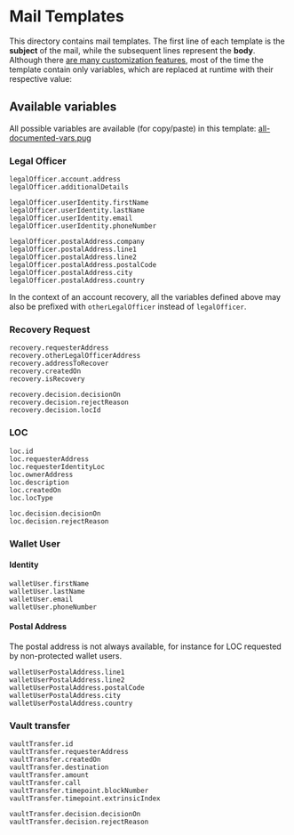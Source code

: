 # Mail Templates
This directory contains mail templates. The first line of each template is the **subject** of the mail, while the
subsequent lines represent the **body**.
Although there [are many customization features](https://pugjs.org/), most of the time the template
contain only variables, which are replaced at runtime with their respective value:

## Available variables

All possible variables are available (for copy/paste) in this template: [all-documented-vars.pug](all-documented-vars.pug)

### Legal Officer
    legalOfficer.account.address
    legalOfficer.additionalDetails

    legalOfficer.userIdentity.firstName
    legalOfficer.userIdentity.lastName
    legalOfficer.userIdentity.email
    legalOfficer.userIdentity.phoneNumber

    legalOfficer.postalAddress.company
    legalOfficer.postalAddress.line1
    legalOfficer.postalAddress.line2
    legalOfficer.postalAddress.postalCode
    legalOfficer.postalAddress.city
    legalOfficer.postalAddress.country

In the context of an account recovery, all the variables defined above may also be prefixed with
`otherLegalOfficer` instead of `legalOfficer`. 

### Recovery Request
    recovery.requesterAddress
    recovery.otherLegalOfficerAddress
    recovery.addressToRecover
    recovery.createdOn
    recovery.isRecovery

    recovery.decision.decisionOn
    recovery.decision.rejectReason
    recovery.decision.locId

### LOC
    loc.id
    loc.requesterAddress
    loc.requesterIdentityLoc
    loc.ownerAddress
    loc.description
    loc.createdOn
    loc.locType

    loc.decision.decisionOn
    loc.decision.rejectReason

### Wallet User
#### Identity
    walletUser.firstName
    walletUser.lastName
    walletUser.email
    walletUser.phoneNumber

#### Postal Address
The postal address is not always available, for instance for LOC requested by non-protected wallet users.

    walletUserPostalAddress.line1
    walletUserPostalAddress.line2
    walletUserPostalAddress.postalCode
    walletUserPostalAddress.city
    walletUserPostalAddress.country

### Vault transfer
    vaultTransfer.id
    vaultTransfer.requesterAddress
    vaultTransfer.createdOn
    vaultTransfer.destination
    vaultTransfer.amount
    vaultTransfer.call
    vaultTransfer.timepoint.blockNumber
    vaultTransfer.timepoint.extrinsicIndex

    vaultTransfer.decision.decisionOn
    vaultTransfer.decision.rejectReason
